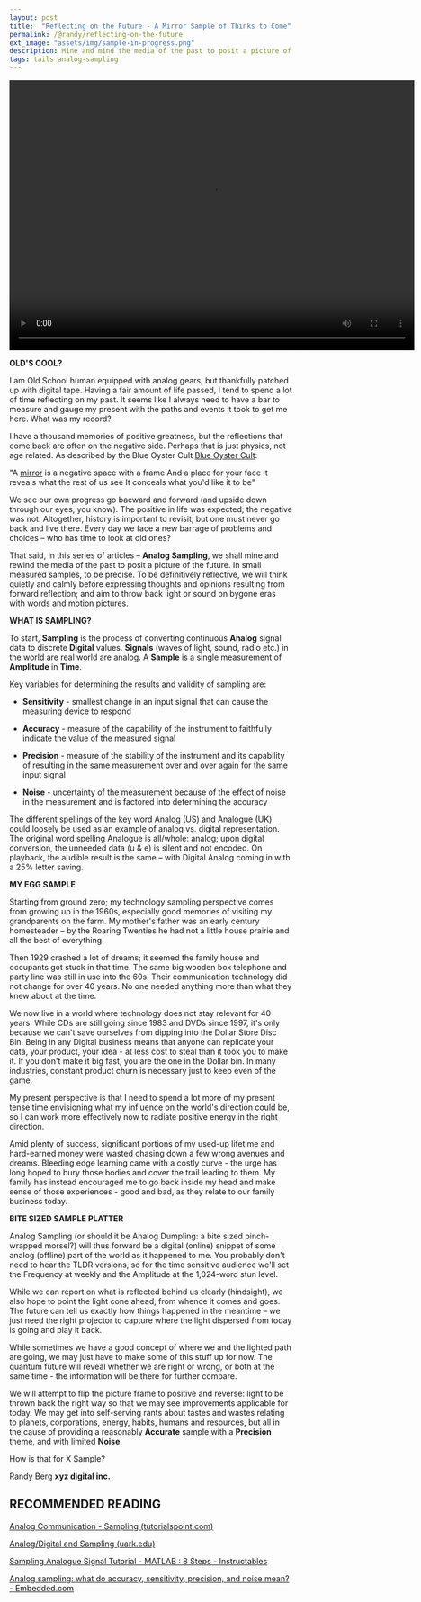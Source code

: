 ```yaml
---
layout: post
title:  "Reflecting on the Future - A Mirror Sample of Thinks to Come"
permalink: /@randy/reflecting-on-the-future
ext_image: "assets/img/sample-in-progress.png"
description: Mine and mind the media of the past to posit a picture of the future - in small measured samples. We will think quietly and calmly before expressing thoughts and opinions resulting from forward reflection; and aim to throw back light or sound on bygone eras with words and images.
tags: tails analog-sampling
---
```


<video width="720" height="480" controls>
   <source src="/assets/img/BlackHoleSon.webm" type="video/webm">
</video>

**OLD'S COOL?**

I am Old School human equipped with analog gears, but thankfully patched up with digital tape. Having a fair amount of life passed, I tend to spend a lot of time reflecting on my past. It seems like I always need to have a bar to measure and gauge my present with the paths and events it took to get me here. What was my record?

I have a thousand memories of positive greatness, but the reflections that come back are often on the negative side. Perhaps that is just physics, not age related. As described by the Blue Oyster Cult [Blue Oyster Cult](https://www.youtube.com/watch?v=F1HrO2W6w-4):

"A [mirror](https://www.azlyrics.com/lyrics/blueoystercult/mirrors.html) is a negative space
with a frame
And a place for your face
It reveals what the rest of us see
It conceals what you'd like it to be"

We see our own progress go bacward and forward (and upside down through our eyes, you know). The positive in life was expected; the negative was not. Altogether, history is important to revisit, but one must never go back and live there. Every day we face a new barrage of problems and choices – who has time to look at old ones?

That said, in this series of articles – **Analog Sampling**, we shall mine and rewind the media of the past to posit a picture of the future. In small measured samples, to be precise. To be definitively reflective, we will think quietly and calmly before expressing thoughts and opinions resulting from forward reflection; and aim to throw back light or sound on bygone eras with words and motion pictures.

**WHAT IS SAMPLING?**

To start, **Sampling** is the process of converting continuous **Analog** signal data to discrete **Digital** values. **Signals** (waves of light, sound, radio etc.) in the world are real world are analog. A **Sample** is a single measurement of **Amplitude** in **Time**. 

Key variables for determining the results and validity of sampling are: 

- **Sensitivity** - smallest change in an input signal that can cause the measuring device to respond 

- **Accuracy** - measure of the capability of the instrument to faithfully indicate the value of the measured signal 

- **Precision** - measure of the stability of the instrument and its capability of resulting in the same measurement over and over again for the same input signal 

- **Noise** - uncertainty of the measurement because of the effect of noise in the measurement and is factored into determining the accuracy 

The different spellings of the key word Analog (US) and Analogue (UK) could loosely be used as an example of analog vs. digital representation. The original word spelling Analogue is all/whole: analog; upon digital conversion, the unneeded data (u & e) is silent and not encoded. On playback, the audible result is the same – with Digital Analog coming in with a 25% letter saving. 

**MY EGG SAMPLE**

Starting from ground zero; my technology sampling perspective comes from growing up in the 1960s, especially good memories of visiting my grandparents on the farm. My mother's father was an early century homesteader – by the Roaring Twenties he had not a little house prairie and all the best of everything.

Then 1929 crashed a lot of dreams; it seemed the family house and occupants got stuck in that time. The same big wooden box telephone and party line was still in use into the 60s. Their communication technology did not change for over 40 years. No one needed anything more than what they knew about at the time.

We now live in a world where technology does not stay relevant for 40 years. While CDs are still going since 1983 and DVDs since 1997, it's only because we can't save ourselves from dipping into the Dollar Store Disc Bin. Being in any Digital business means that anyone can replicate your data, your product, your idea - at less cost to steal than it took you to make it. If you don't make it big fast, you are the one in the Dollar bin. In many industries, constant product churn is necessary just to keep even of the game.

My present perspective is that I need to spend a lot more of my present tense time envisioning what my influence on the world's direction could be, so I can work more effectively now to radiate positive energy in the right direction.

Amid plenty of success, significant portions of my used-up lifetime and hard-earned money were wasted chasing down a few wrong avenues and dreams. Bleeding edge learning came with a costly curve - the urge has long hoped to bury those bodies and cover the trail leading to them. My family has instead encouraged me to go back inside my head and make sense of those experiences - good and bad, as they relate to our family business today.

**BITE SIZED SAMPLE PLATTER**

Analog Sampling (or should it be Analog Dumpling: a bite sized pinch-wrapped morsel?) will thus forward be a digital (online) snippet of some analog (offline) part of the world as it happened to me. You probably don't need to hear the TLDR versions, so for the time sensitive audience we'll set the Frequency at weekly and the Amplitude at the 1,024-word stun level.

While we can report on what is reflected behind us clearly (hindsight), we also hope to point the light cone ahead, from whence it comes and goes. The future can tell us exactly how things happened in the meantime – we just need the right projector to capture where the light dispersed from today is going and play it back.

While sometimes we have a good concept of where we and the lighted path are going, we may just have to make some of this stuff up for now. The quantum future will reveal whether we are right or wrong, or both at the same time - the information will be there for further compare.

We will attempt to flip the picture frame to positive and reverse: light to be thrown back the right way so that we may see improvements applicable for today. We may get into self-serving rants about tastes and wastes relating to planets, corporations, energy, habits, humans and resources, but all in the cause of providing a reasonably **Accurate** sample with a **Precision** theme, and with limited **Noise**.

How is that for X Sample?

Randy Berg
**xyz digital inc.**
## RECOMMENDED READING

[Analog Communication - Sampling (tutorialspoint.com)](https://www.tutorialspoint.com/analog_communication/analog_communication_sampling.htm)

[Analog/Digital and Sampling (uark.edu)](http://csce.uark.edu/~ahnelson/CSCE4114/lectures/lecture11.pdf)

[Sampling Analogue Signal Tutorial - MATLAB : 8 Steps - Instructables](https://www.instructables.com/Sampling-Analogue-Signal-Tutorial-MATLAB/)

[Analog sampling: what do accuracy, sensitivity, precision, and noise mean? - Embedded.com](https://www.embedded.com/analog-sampling-what-do-accuracy-sensitivity-precision-and-noise-mean/)

